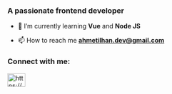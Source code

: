 <h3>A passionate frontend developer</h3>

- 🌱 I’m currently learning **Vue** and **Node JS**

- 📫 How to reach me **ahmetilhan.dev@gmail.com**

<h3 align="left">Connect with me:</h3>
<p align="left">
<a href="https://www.linkedin.com/in/ahmetilhan24" target="blank"><img align="center" src="https://raw.githubusercontent.com/rahuldkjain/github-profile-readme-generator/master/src/images/icons/Social/linked-in-alt.svg" alt="https://www.linkedin.com/in/ahmetilhan24" height="30" width="40" /></a>
</p>
